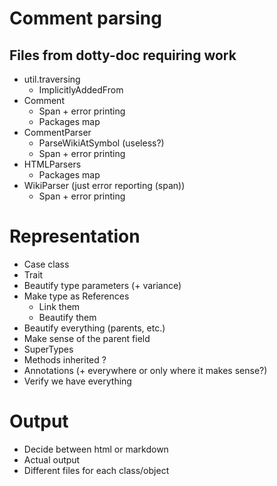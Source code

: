 # Comment parsing
## Files from dotty-doc requiring work
* util.traversing
  * ImplicitlyAddedFrom
* Comment
  * Span + error printing
  * Packages map
* CommentParser
  * ParseWikiAtSymbol (useless?)
  * Span + error printing
* HTMLParsers
  * Packages map
* WikiParser (just error reporting (span))
  * Span + error printing

# Representation
* Case class
* Trait
* Beautify type parameters (+ variance)
* Make type as References
  * Link them
  * Beautify them
* Beautify everything (parents, etc.)
* Make sense of the parent field
* SuperTypes
* Methods inherited ?
* Annotations (+ everywhere or only where it makes sense?)
* Verify we have everything

# Output
* Decide between html or markdown
* Actual output
* Different files for each class/object